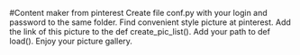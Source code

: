 #Content maker from pinterest
Create file conf.py with your login and password to the same folder.
Find convenient style picture at pinterest. 
Add the link of this picture to the def create_pic_list().
Add your path to def load().
Enjoy your picture gallery.
